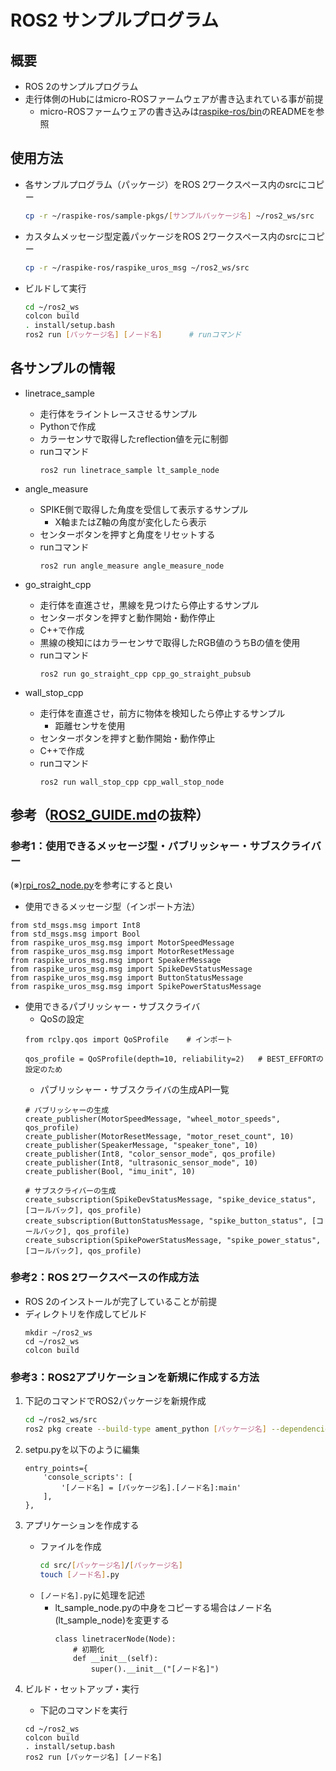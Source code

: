 # ROS2 サンプルプログラム

## 概要
- ROS 2のサンプルプログラム
- 走行体側のHubにはmicro-ROSファームウェアが書き込まれている事が前提
    - micro-ROSファームウェアの書き込みは[raspike-ros/bin](../bin/)のREADMEを参照

## 使用方法
- 各サンプルプログラム（パッケージ）をROS 2ワークスペース内のsrcにコピー
    ```bash
    cp -r ~/raspike-ros/sample-pkgs/[サンプルパッケージ名] ~/ros2_ws/src
    ```
- カスタムメッセージ型定義パッケージをROS 2ワークスペース内のsrcにコピー
    ```bash
    cp -r ~/raspike-ros/raspike_uros_msg ~/ros2_ws/src
    ```

- ビルドして実行
    ```bash
    cd ~/ros2_ws
    colcon build
    . install/setup.bash
    ros2 run [パッケージ名] [ノード名]      # runコマンド
    ```

## 各サンプルの情報
- linetrace_sample
    - 走行体をライントレースさせるサンプル
    - Pythonで作成
    - カラーセンサで取得したreflection値を元に制御
    - runコマンド
        ```
        ros2 run linetrace_sample lt_sample_node 
        ```

- angle_measure
    - SPIKE側で取得した角度を受信して表示するサンプル
        - X軸またはZ軸の角度が変化したら表示
    - センターボタンを押すと角度をリセットする
    - runコマンド
        ```
        ros2 run angle_measure angle_measure_node
        ```

- go_straight_cpp
    - 走行体を直進させ，黒線を見つけたら停止するサンプル
    - センターボタンを押すと動作開始・動作停止
    - C++で作成
    - 黒線の検知にはカラーセンサで取得したRGB値のうちBの値を使用
    - runコマンド
        ```
        ros2 run go_straight_cpp cpp_go_straight_pubsub
        ```

- wall_stop_cpp
    - 走行体を直進させ，前方に物体を検知したら停止するサンプル
        - 距離センサを使用
    - センターボタンを押すと動作開始・動作停止
    - C++で作成
    - runコマンド
        ```
        ros2 run wall_stop_cpp cpp_wall_stop_node
        ```

## 参考（[ROS2_GUIDE.md](../ROS2_GUIDE.md)の抜粋）    
### 参考1：使用できるメッセージ型・パブリッシャー・サブスクライバー
(※)[rpi_ros2_node.py](../ros2_raspike_rt/ros2_raspike_rt/lib/rpi_ros2_node.py)を参考にすると良い<Br>
- 使用できるメッセージ型（インポート方法）
```
from std_msgs.msg import Int8
from std_msgs.msg import Bool
from raspike_uros_msg.msg import MotorSpeedMessage        
from raspike_uros_msg.msg import MotorResetMessage             
from raspike_uros_msg.msg import SpeakerMessage
from raspike_uros_msg.msg import SpikeDevStatusMessage
from raspike_uros_msg.msg import ButtonStatusMessage
from raspike_uros_msg.msg import SpikePowerStatusMessage
```
- 使用できるパブリッシャー・サブスクライバ
    - QoSの設定
    ```
    from rclpy.qos import QoSProfile    # インポート

    qos_profile = QoSProfile(depth=10, reliability=2)   # BEST_EFFORTの設定のため
    ```
    - パブリッシャー・サブスクライバの生成API一覧
    ```
    # パブリッシャーの生成
    create_publisher(MotorSpeedMessage, "wheel_motor_speeds", qos_profile)
    create_publisher(MotorResetMessage, "motor_reset_count", 10)
    create_publisher(SpeakerMessage, "speaker_tone", 10)
    create_publisher(Int8, "color_sensor_mode", qos_profile)
    create_publisher(Int8, "ultrasonic_sensor_mode", 10)
    create_publisher(Bool, "imu_init", 10)

    # サブスクライバーの生成
    create_subscription(SpikeDevStatusMessage, "spike_device_status", [コールバック], qos_profile)
    create_subscription(ButtonStatusMessage, "spike_button_status", [コールバック], qos_profile)
    create_subscription(SpikePowerStatusMessage, "spike_power_status", [コールバック], qos_profile)
    ```

### 参考2：ROS 2ワークスペースの作成方法
- ROS 2のインストールが完了していることが前提
- ディレクトリを作成してビルド
    ```
    mkdir ~/ros2_ws
    cd ~/ros2_ws
    colcon build
    ```

### 参考3：ROS2アプリケーションを新規に作成する方法
1. 下記のコマンドでROS2パッケージを新規作成
    ```bash
    cd ~/ros2_ws/src
    ros2 pkg create --build-type ament_python [パッケージ名] --dependencies rclpy
    ```

1. setpu.pyを以下のように編集
    ```
    entry_points={
        'console_scripts': [
            '[ノード名] = [パッケージ名].[ノード名]:main'
        ],
    },
    ```

1. アプリケーションを作成する
    - ファイルを作成
        ```bash
        cd src/[パッケージ名]/[パッケージ名]
        touch [ノード名].py
        ```
    - `[ノード名].py`に処理を記述
        - lt_sample_node.pyの中身をコピーする場合はノード名(lt_sample_node)を変更する
            ```
            class linetracerNode(Node):
                # 初期化
                def __init__(self):
                    super().__init__("[ノード名]")
            ```

1. ビルド・セットアップ・実行
    - 下記のコマンドを実行
    ```
    cd ~/ros2_ws
    colcon build
    . install/setup.bash
    ros2 run [パッケージ名] [ノード名]
    ```
